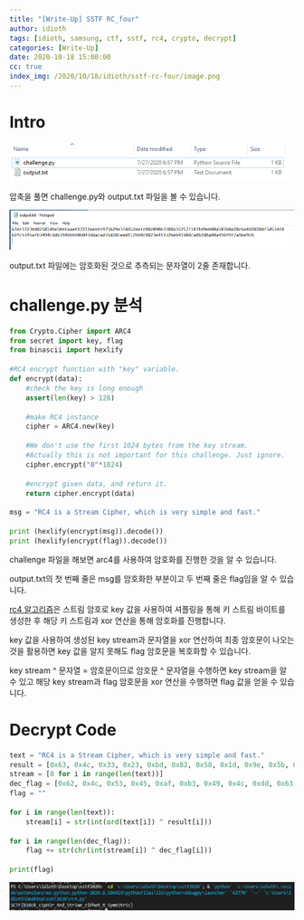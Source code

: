 ```yaml
---
title: "[Write-Up] SSTF RC_four"
author: idioth
tags: [idioth, samsung, ctf, sstf, rc4, crypto, decrypt]
categories: [Write-Up]
date: 2020-10-18 15:00:00
cc: true
index_img: /2020/10/18/idioth/sstf-rc-four/image.png
---
```


# Intro


![](sstf-rc-four/image.png)

압축을 풀면 challenge.py와 output.txt 파일을 볼 수 있습니다.

![](sstf-rc-four/image1.png)

output.txt 파일에는 암호화된 것으로 추측되는 문자열이 2줄 존재합니다.



# challenge.py 분석


```python
from Crypto.Cipher import ARC4
from secret import key, flag
from binascii import hexlify

#RC4 encrypt function with "key" variable.
def encrypt(data):
	#check the key is long enough
	assert(len(key) > 128)

	#make RC4 instance
	cipher = ARC4.new(key)

	#We don't use the first 1024 bytes from the key stream.
	#Actually this is not important for this challenge. Just ignore.
	cipher.encrypt("0"*1024)

	#encrypt given data, and return it.
	return cipher.encrypt(data)

msg = "RC4 is a Stream Cipher, which is very simple and fast."

print (hexlify(encrypt(msg)).decode())
print (hexlify(encrypt(flag)).decode())
```

challenge 파일을 해보면 arc4를 사용하여 암호화를 진행한 것을 알 수 있습니다.

output.txt의 첫 번째 줄은 msg를 암호화한 부분이고 두 번째 줄은 flag임을 알 수 있습니다.

[rc4 알고리즘](https://en.wikipedia.org/wiki/RC4)은 스트림 암호로 key 값을 사용하여 셔플링을 통해 키 스트림 바이트를 생성한 후 해당 키 스트림과 xor 연산을 통해 암호화를 진행합니다.

key 값을 사용하여 생성된 key stream과 문자열을 xor 연산하여 최종 암호문이 나오는 것을 활용하면 key 값을 알지 못해도 flag 암호문을 복호화할 수 있습니다.

key stream ^ 문자열 = 암호문이므로 암호문 ^ 문자열을 수행하면 key stream을 알 수 있고 해당 key stream과 flag 암호문을 xor 연산을 수행하면 flag 값을 얻을 수 있습니다.



# Decrypt Code


```python
text = "RC4 is a Stream Cipher, which is very simple and fast."
result = [0x63, 0x4c, 0x33, 0x23, 0xbd, 0x82, 0x58, 0x1d, 0x9e, 0x5b, 0xbf, 0xaa, 0xeb, 0x17, 0x21, 0x2e, 0xeb, 0xfc, 0x97, 0x5b, 0x29, 0xe3, 0xf4, 0x45, 0x2e, 0xef, 0xc0, 0x8c, 0x09, 0x06, 0x33, 0x08, 0xa3, 0x52, 0x57, 0xf1, 0x83, 0x1d, 0x9e, 0xb8, 0x0a, 0x58, 0x3b, 0x8e, 0x28, 0xc6, 0xe4, 0xd2, 0x02, 0x8d, 0xf5, 0xd5, 0x3d, 0xf8]
stream = [0 for i in range(len(text))]
dec_flag = [0x62, 0x4c, 0x53, 0x45, 0xaf, 0xb3, 0x49, 0x4c, 0xdd, 0x63, 0x94, 0xbb, 0xbf, 0x06, 0x04, 0x3d, 0xda, 0xca, 0xd3, 0x5d, 0x28, 0xce, 0xed, 0x11, 0x2b, 0xb4, 0xc8, 0x82, 0x3e, 0x45, 0x33, 0x2b, 0xeb, 0x41, 0x60, 0xdc, 0xa8, 0x62, 0xd8, 0xa8, 0x0a, 0x45, 0x64, 0x9f, 0x7a, 0x96, 0xe9, 0xcb]
flag = ""

for i in range(len(text)):
    stream[i] = str(int(ord(text[i]) ^ result[i]))

for i in range(len(dec_flag)):
    flag += str(chr(int(stream[i]) ^ dec_flag[i]))

print(flag)
```

![](sstf-rc-four/image2.png)